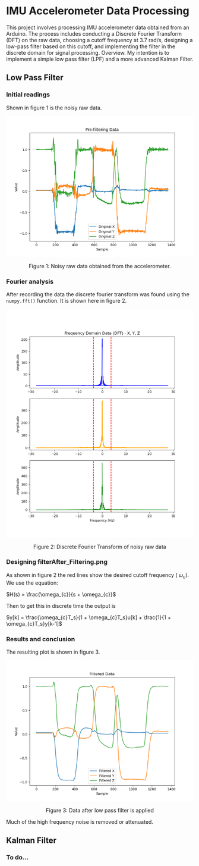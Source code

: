 # IMU Accelerometer Data Processing

This project involves processing IMU accelerometer data obtained from an Arduino. The process includes conducting a Discrete Fourier Transform (DFT) on the raw data, choosing a cutoff frequency at 3.7 rad/s, designing a low-pass filter based on this cutoff, and implementing the filter in the discrete domain for signal processing.
Overview. My intention is to implement a simple low pass filter (LPF) and a more advanced Kalman Filter.

## Low Pass Filter

### Initial readings

Shown in figure 1 is the noisy raw data.

<p align="center">
  <kbd>
    <img src="https://raw.githubusercontent.com/keatinl1/Filter_IMU/main/figs/Pre_Filtering.png">
  </kbd>
</p>
<p align="center">
Figure 1: Noisy raw data obtained from the accelerometer.
</p>

### Fourier analysis

After recording the data the discrete fourier transform was found using the ```numpy.fft()``` function. It is shown here in figure 2.

<p align="center">
  <kbd>
    <img src="https://raw.githubusercontent.com/keatinl1/Filter_IMU/main/figs/DFT.png">
  </kbd>
</p>
<p align="center">
Figure 2: Discrete Fourier Transform of noisy raw data
</p>

### Designing filterAfter_Filtering.png

As shown in figure 2 the red lines show the desired cutoff frequency ( $\omega_{c}$). We use the equation:

$H(s) = \frac{\omega_{c}}{s + \omega_{c}}$

Then to get this in discrete time the output is

$y[k] = \frac{\omega_{c}T_s}{1 + \omega_{c}T_s}u[k] + \frac{1}{1 + \omega_{c}T_s}y[k-1]$

### Results and conclusion

The resulting plot is shown in figure 3.

<p align="center">
  <kbd>
    <img src="https://raw.githubusercontent.com/keatinl1/Filter_IMU/main/figs/After_Filtering.png">
  </kbd>
</p>
<p align="center">
Figure 3: Data after low pass filter is applied
</p>

Much of the high frequency noise is removed or attenuated.

## Kalman Filter

### To do...
